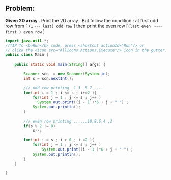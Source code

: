 ## Problem:
**Given 2D array** . Print the 2D array . But follow the condition : 
												at first odd row from [ `(1` ---` last) odd row` ] 
												then print the even row [`(last even ` ---- `first ) even row` ]



```java
import java.util.*;  
//TIP To <b>Run</b> code, press <shortcut actionId="Run"/> or  
// click the <icon src="AllIcons.Actions.Execute"/> icon in the gutter.  
public class Main {  
  
    public static void main(String[] args) {  
  
        Scanner scn  = new Scanner(System.in);  
        int s = scn.nextInt();  
  
        /// odd row printing  1 3  5 7 ....  
        for(int i = 1 ; i <= s ; i+=2 ){  
            for(int j = 1 ; j <= s ; j++ )  
              System.out.print((i - 1 )*6 + j + " ") ;  
            System.out.println();  
        }  
  
        /// even row printing ......10,8,6,4 ,2  
        if(s % 2 != 0)  
            s--;  
  
        for(int i = s ; i > 0 ; i-=2 ){  
            for(int j = 1 ; j <= s ; j++ )  
                System.out.print((i - 1 )*6 + j + " ") ;  
            System.out.println();  
        }  
    }  
  
}
```

